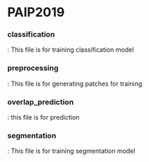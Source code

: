 <h1> PAIP2019 </h1>


<h3>classification</h3>: This file is for training classification model

<h3>preprocessing</h3> : This file is for generating patches for training

<h3>overlap_prediction</h3> : this file is for prediction

<h3>segmentation</h3> : This file is for training segmentation model

